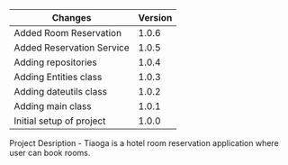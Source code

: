 Changes  | Version
------------- | -------------
Added Room Reservation | 1.0.6 |
Added Reservation Service | 1.0.5 |
Adding repositories | 1.0.4 |
Adding Entities class   | 1.0.3 |
Adding dateutils class  | 1.0.2 |
Adding main class  | 1.0.1 |
Initial setup of project  | 1.0.0 |



Project Desription - Tiaoga is a hotel room reservation application where user can book rooms. 
